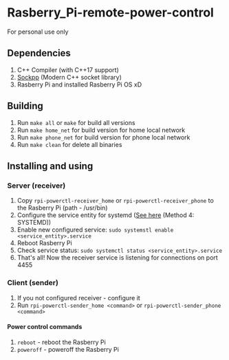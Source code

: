 # Rasberry_Pi-remote-power-control
For personal use only

## Dependencies
1. C++ Compiler (with C++17 support)
1. [Sockpp](https://github.com/fpagliughi/sockpp) (Modern C++ socket library)
1. Rasberry Pi and installed Rasberry Pi OS xD

## Building
1. Run `make all` or `make` for build all versions
1. Run `make home_net` for build version for home local network
1. Run `make phone_net` for build version for phone local network
1. Run `make clean` for delete all binaries

## Installing and using
### Server (receiver)
1. Copy `rpi-powerctl-receiver_home` or `rpi-powerctl-receiver_phone` to the Rasberry Pi (path - /usr/bin)
1. Configure the service entity for systemd ([See here](https://www.dexterindustries.com/howto/run-a-program-on-your-raspberry-pi-at-startup/) (Method 4: SYSTEMD))
1. Enable new configured service: `sudo systemstl enable <service_entity>.service`
1. Reboot Rasberry Pi
1. Check service status: `sudo systemctl status <service_entity>.service`
1. That's all! Now the receiver service is listening for connections on port 4455

### Client (sender)
1. If you not configured receiver - configure it
1. Run `rpi-powerctl-sender_home <command>` or `rpi-powerctl-sender_phone <command>`
#### Power control commands
1. `reboot` - reboot the Rasberry Pi
1. `poweroff` - poweroff the Rasberry Pi

